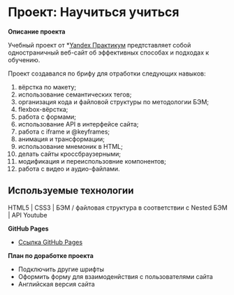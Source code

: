 # Проект: Научиться учиться

**Описание проекта**

Учебный проект от *[Yandex Практикум](https://practicum.yandex.ru/web/) предтставляет собой одностраничный веб-сайт об эффективных способах и подходах к обучению.

Проект создавался по брифу для отработки следующих навыков:

1. вёрстка по макету;
2. использование семантических тегов;
3. организация кода и файловой структуры по методологии БЭМ;
4. flexbox-вёрстка;
5. работа с формами;
6. использование API в интерфейсе сайта;
7. работа с iframe и @keyframes;
8. анимация и трансформации;
9. использование мнемоник в HTML;
10. делать сайты кроссбраузерными;
11. модификация и переиспользовние компонентов;
12. работа c видео и аудио-файлами.

## Используемые технологии
HTML5 | CSS3 | БЭМ / файловая структура в соответствии с Nested БЭМ | API Youtube

**GitHub Pages**

* [Ссылка GitHub Pages](https://elislis7.github.io/how-to-learn/)

**План по доработке проекта**

 - Подключить другие шрифты
 - Оформить форму для взаимоденйствия с пользователями сайта
 - Английская версия сайта
